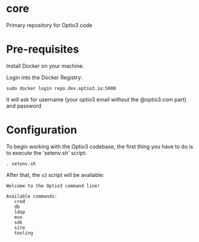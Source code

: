 # core
Primary repository for Optio3 code

# Pre-requisites

Install Docker on your machine.

Login into the Docker Registry:

	sudo docker login repo.dev.optio3.io:5000

It will ask for username (your optio3 email without the @optio3.com part) and password

# Configuration

To begin working with the Optio3 codebase, the first thing you have to do is to execute the 'setenv.sh' script:

    . setenv.sh

After that, the `o3` script will be available:

    Welcome to the Optio3 command line!
    
    Available commands:
       cred
       db
       ldap
       mvn
       sdk
       site
       tooling
